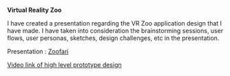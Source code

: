 **Virtual Reality Zoo**

I have created a presentation regarding the VR Zoo application design that I have made. 
I have taken into consideration the brainstorming sessions, user flows, user personas, sketches, design challenges, etc in the presentation.

Presentation : <a href="">Zoofari</a>

<a href="https://drive.google.com/file/d/1ebVkbj713BYjr1pQKy8SNrEwCx_G2S3b/view?usp=sharing">Video link of high level prototype design</a> 

